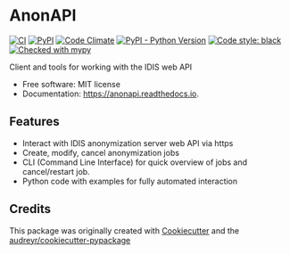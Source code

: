 # AnonAPI


[![CI](https://github.com/sjoerdk/anonapi/actions/workflows/build.yml/badge.svg?branch=master)](https://github.com/sjoerdk/anonapi/actions/workflows/build.yml?query=branch%3Amaster)
[![PyPI](https://img.shields.io/pypi/v/anonapi)](https://pypi.org/project/anonapi/)
[![Code Climate](https://codeclimate.com/github/sjoerdk/anonapi/badges/gpa.svg)](https://codeclimate.com/github/sjoerdk/anonapi)
[![PyPI - Python Version](https://img.shields.io/pypi/pyversions/anonapi)](https://pypi.org/project/anonapi/)
[![Code style: black](https://img.shields.io/badge/code%20style-black-000000.svg)](https://github.com/psf/black)
[![Checked with mypy](http://www.mypy-lang.org/static/mypy_badge.svg)](http://mypy-lang.org/)


Client and tools for working with the IDIS web API


* Free software: MIT license
* Documentation: https://anonapi.readthedocs.io.


Features
--------

* Interact with IDIS anonymization server web API via https
* Create, modify, cancel anonymization jobs
* CLI (Command Line Interface) for quick overview of jobs and cancel/restart job.
* Python code with examples for fully automated interaction

Credits
-------

This package was originally created with [Cookiecutter](https://github.com/audreyr/cookiecutter) and the [audreyr/cookiecutter-pypackage](https://github.com/audreyr/cookiecutter-pypackage)